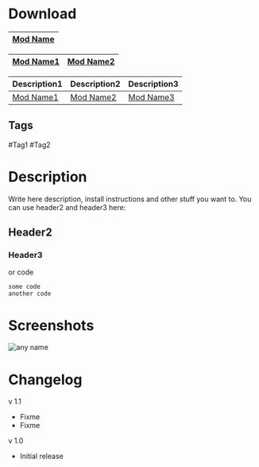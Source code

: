 # Download
[Mod Name](url) |
----|

[Mod Name1](url) | [Mod Name2](url)
----|----

Description1 | Description2 | Description3
----|----|----
[Mod Name1](url) | [Mod Name2](url) | [Mod Name3](url)

## Tags
#Tag1 #Tag2

# Description
Write here description, install instructions and other stuff you want to. You can use header2 and header3 here:
## Header2
### Header3
or code
```
some code
another code
```

# Screenshots
![any name](url)

# Changelog
v 1.1
* Fixme
* Fixme

v 1.0
* Initial release